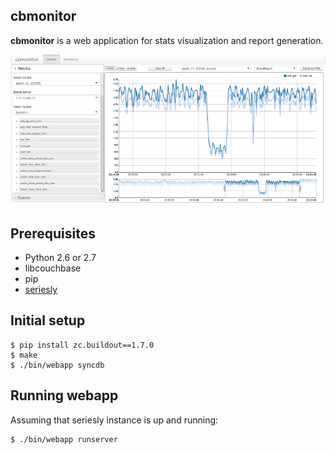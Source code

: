 cbmonitor
---------

**cbmonitor** is a web application for stats visualization and report generation.

![](docs/charts.png)

Prerequisites
-------------

* Python 2.6 or 2.7
* libcouchbase
* pip
* [seriesly](https://github.com/dustin/seriesly)

Initial setup
-------------

    $ pip install zc.buildout==1.7.0
    $ make
    $ ./bin/webapp syncdb

Running webapp
--------------

Assuming that seriesly instance is up and running:

    $ ./bin/webapp runserver
